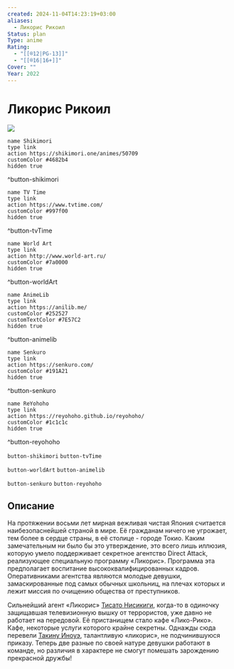 ```yaml
---
created: 2024-11-04T14:23:19+03:00
aliases:
  - Ликорис Рикоил
Status: plan
Type: anime
Rating:
  - "[[®️12|PG-13]]"
  - "[[®️16|16+]]"
Cover: ""
Year: 2022
---
```


# Ликорис Рикоил

![](https://nyaa.shikimori.one/uploads/poster/animes/50709/5bff2b424af2a84046953054294309ea.jpeg)

```button
name Shikimori
type link
action https://shikimori.one/animes/50709
customColor #4682b4
hidden true
```
^button-shikimori

```button
name TV Time
type link
action https://www.tvtime.com/
customColor #997f00
hidden true
```
^button-tvTime

```button
name World Art
type link
action http://www.world-art.ru/
customColor #7a0000
hidden true
```
^button-worldArt

```button
name AnimeLib
type link
action https://anilib.me/
customColor #252527
customTextColor #7E57C2
hidden true
```
^button-animelib

```button
name Senkuro
type link
action https://senkuro.com/
customColor #191A21
hidden true
```
^button-senkuro

```button
name ReYohoho
type link
action https://reyohoho.github.io/reyohoho/
customColor #1c1c1c
hidden true
```
^button-reyohoho

`button-shikimori` `button-tvTime`

`button-worldArt` `button-animelib`

`button-senkuro` `button-reyohoho`

## Описание

На протяжении восьми лет мирная вежливая чистая Япония считается наибезопаснейшей страной в мире. Её гражданам ничего не угрожает, тем более в сердце страны, в её столице - городе Токио. Каким замечательным ни было бы это утверждение, это всего лишь иллюзия, которую умело поддерживает секретное агентство Direct Attack, реализующее специальную программу «Ликорис». Программа эта предполагает воспитание высококвалифицированных кадров. Оперативниками агентства являются молодые девушки, замаскированные под самых обычных школьниц, на плечах которых и лежит миссия по очищению общества от преступников.

Сильнейший агент «Ликорис» [Тисато Нисикиги](https://shikimori.one/characters/204621-chisato-nishikigi), когда-то в одиночку защищавшая телевизионную вышку от террористов, уже давно не работает на передовой. Её пристанищем стало кафе «Лико-Рико». Кафе, некоторые услуги которого крайне секретны. Однажды сюда перевели [Такину Иноуэ](https://shikimori.one/characters/204620-takina-inoue), талантливую «ликорис», не подчинившуюся приказу. Теперь две разные по своей натуре девушки работают в команде, но различия в характере не смогут помешать зарождению прекрасной дружбы!
